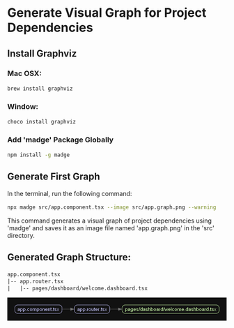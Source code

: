 # Generate Visual Graph for Project Dependencies

## Install Graphviz

### Mac OSX:

```bash
brew install graphviz
```

### Window:

```bash
choco install graphviz
```

### Add 'madge' Package Globally

```bash
npm install -g madge
```

## Generate First Graph

In the terminal, run the following command:

```bash
npx madge src/app.component.tsx --image src/app.graph.png --warning
```

This command generates a visual graph of project dependencies using 'madge' and saves it as an image file named 'app.graph.png' in the 'src' directory.

## Generated Graph Structure:

```plaintext
app.component.tsx
|-- app.router.tsx
|   |-- pages/dashboard/welcome.dashboard.tsx
```

![title](images/app.graph_1.png)
